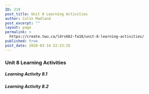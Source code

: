 ```yaml
---
ID: 219
post_title: Unit 8 Learning Activities
author: Colin Madland
post_excerpt: ""
layout: page
permalink: >
  https://create.twu.ca/ldrs662-fa18/unit-8-learning-activities/
published: true
post_date: 2018-03-14 22:23:35
---
```

### Unit 8 Learning Activities

##### Learning Activity 8.1

##### Learning Activity 8.2